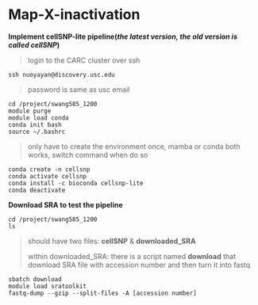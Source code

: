 # Map-X-inactivation

**Implement cellSNP-lite pipeline(_the latest version, the old version is called cellSNP_)**
>login to the CARC cluster over ssh
```
ssh nuoyayan@discovery.usc.edu
```
>password is same as usc email
```
cd /project/swang585_1200
module purge
module load conda
conda init bash
source ~/.bashrc
```
>only have to create the environment once, mamba or conda both works, switch command when do so
```
conda create -n cellsnp
conda activate cellsnp
conda install -c bioconda cellsnp-lite
conda deactivate
```
**Download SRA to test the pipeline**
```
cd /project/swang585_1200
ls
```
>should have two files: **cellSNP** & **downloaded_SRA**
>
>within downloaded_SRA: there is a script named **download** that download SRA file with accession number and then turn it into fastq
```
sbatch download
module load sratoolkit
fastq-dump --gzip --split-files -A [accession number]
```
